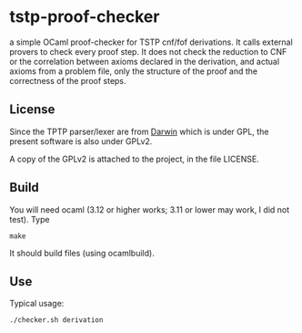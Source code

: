 tstp-proof-checker
==================

a simple OCaml proof-checker for TSTP cnf/fof derivations. It calls external provers to check every proof step. It does not check the reduction to CNF or the correlation between
axioms declared in the derivation, and actual axioms from a problem file, only the
structure of the proof and the correctness of the proof steps.

## License
Since the TPTP parser/lexer are from
[Darwin](http://combination.cs.uiowa.edu/Darwin/) which is under GPL, the
present software is also under GPLv2.

A copy of the GPLv2 is attached to the project, in the file LICENSE.

## Build
You will need ocaml (3.12 or higher works; 3.11 or lower may work, I did not test). Type

    make

It should build files (using ocamlbuild).


## Use

Typical usage:

    ./checker.sh derivation
